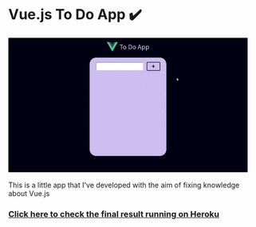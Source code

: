 # Vue.js To Do App :heavy_check_mark:

![](preview.gif)

This is a little app that I've developed with the aim of fixing knowledge about Vue.js<br>

### [Click here to check the final result running on Heroku](https://vue-todo-app-by-tiago.herokuapp.com/)
